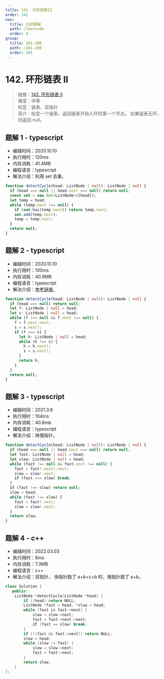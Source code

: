 ```yaml
---
title: 142. 环形链表II
order: 142
nav:
  title: 力扣题解
  path: /leetcode
  order: 4
group:
  title: 101-200
  path: /101-200
  order: 101
---
```


# 142. 环形链表 II

> 链接：[142. 环形链表 II](https://leetcode-cn.com/problems/linked-list-cycle-ii/)  
> 难度：中等  
> 标签：链表、双指针  
> 简介：给定一个链表，返回链表开始入环的第一个节点。 如果链表无环，则返回 null。

## 题解 1 - typescript

- 编辑时间：2020.10.10
- 执行用时：120ms
- 内存消耗：41.4MB
- 编程语言：typescript
- 解法介绍：利用 set 去重。

```typescript
function detectCycle(head: ListNode | null): ListNode | null {
  if (head === null || head.next === null) return null;
  const set = new Set<ListNode>([head]);
  let temp = head;
  while (temp.next !== null) {
    if (set.has(temp.next)) return temp.next;
    set.add(temp.next);
    temp = temp.next;
  }
  return null;
}
```

## 题解 2 - typescript

- 编辑时间：2020.10.10
- 执行用时：100ms
- 内存消耗：40.9MB
- 编程语言：typescript
- 解法介绍：[参考链接](https://leetcode-cn.com/problems/linked-list-cycle-ii/solution/huan-xing-lian-biao-ii-by-leetcode-solution/)。

```typescript
function detectCycle(head: ListNode | null): ListNode | null {
  if (head === null) return null;
  let f: ListNode | null = head;
  let s: ListNode | null = head;
  while (f !== null && f.next !== null) {
    f = f.next.next;
    s = s.next!;
    if (f === s) {
      let h: ListNode | null = head;
      while (h !== s) {
        h = h.next!;
        s = s.next!;
      }
      return h;
    }
  }
  return null;
}
```

## 题解 3 - typescript

- 编辑时间：2021.3.6
- 执行用时：104ms
- 内存消耗：40.8mb
- 编程语言：typescript
- 解法介绍：快慢指针。

```typescript
function detectCycle(head: ListNode | null): ListNode | null {
  if (head === null || head.next === null) return null;
  let fast: ListNode | null = head;
  let slow: ListNode | null = head;
  while (fast !== null && fast.next !== null) {
    fast = fast!.next!.next;
    slow = slow!.next;
    if (fast === slow) break;
  }
  if (fast !== slow) return null;
  slow = head;
  while (fast !== slow) {
    fast = fast!.next;
    slow = slow!.next;
  }
  return slow;
}
```

## 题解 4 - c++

- 编辑时间：2022.03.03
- 执行用时：8ms
- 内存消耗：7.3MB
- 编程语言：c++
- 解法介绍：双指针， 快指针跑了 a+b+c+b 时，慢指针跑了 a+b。

```cpp
class Solution {
   public:
    ListNode *detectCycle(ListNode *head) {
        if (!head) return NULL;
        ListNode *fast = head, *slow = head;
        while (fast && fast->next) {
            slow = slow->next;
            fast = fast->next->next;
            if (fast == slow) break;
        }
        if (!(fast && fast->next)) return NULL;
        slow = head;
        while (slow != fast) {
            slow = slow->next;
            fast = fast->next;
        }
        return slow;
    }
};
```
